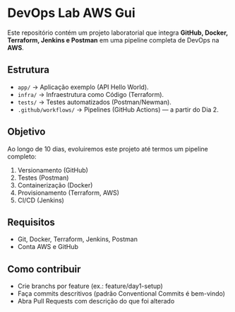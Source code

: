 # DevOps Lab AWS Gui

Este repositório contém um projeto laboratorial que integra **GitHub, Docker, Terraform, Jenkins e Postman** em uma pipeline completa de DevOps na **AWS**.

## Estrutura
- `app/` → Aplicação exemplo (API Hello World).
- `infra/` → Infraestrutura como Código (Terraform).
- `tests/` → Testes automatizados (Postman/Newman).
- `.github/workflows/` → Pipelines (GitHub Actions) — a partir do Dia 2.

## Objetivo
Ao longo de 10 dias, evoluiremos este projeto até termos um pipeline completo:
1. Versionamento (GitHub)
2. Testes (Postman)
3. Containerização (Docker)
4. Provisionamento (Terraform, AWS)
5. CI/CD (Jenkins)

## Requisitos
- Git, Docker, Terraform, Jenkins, Postman
- Conta AWS e GitHub

## Como contribuir
- Crie branchs por feature (ex.: feature/day1-setup)
- Faça commits descritivos (padrão Conventional Commits é bem-vindo)
- Abra Pull Requests com descrição do que foi alterado
